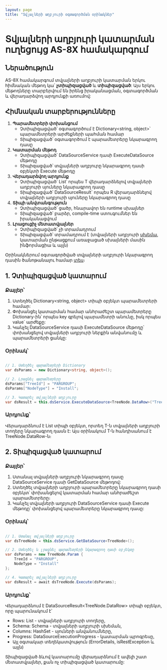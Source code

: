 ```yaml
---
layout: page
title: "Տվյալների աղբյուրի օգտագործման օրինակներ" 
---
```


# Տվյալների աղբյուրի կատարման ուղեցույց AS-8X համակարգում

## Ներածություն

AS-8X համակարգում տվյալների աղբյուրի կատարման երկու հիմնական մեթոդ կա՝ **չտիպիզացված** և **տիպիզացված**: Այս երկու մեթոդները տարբերվում են իրենց իրականացման, օգտագործման և վերադարձվող արդյունքի առումով:

## Հիմնական տարբերությունները

1. **Պարամետրերի փոխանցում**
   * Չտիպիզացված՝ օգտագործում է Dictionary<string, object>՝ պարամետրերի արժեքների պահման համար
   * Տիպիզացված՝ օգտագործում է պարամետրերը նկարագրող դասը
2. **Կատարման մեթոդ**
   * Չտիպիզացված՝ DataSourceService դասի ExecuteDataSource մեթոդը
   * Տիպիզացված՝ տվյալների աղբյուրը նկարագրող դասի օբյեկտի Execute մեթոդը
3. **Վերադարձվող արդյունք**
   * Չտիպիզացված՝ List<T>՝ որպես T վերադարձնելով տվյալների աղբյուրի սյուները նկարագրող դասը
   * Տիպիզացված՝ DataSourceResult<R>` որպես R վերադարձնելով տվյալների աղբյուրի սյուները նկարագրող դասը
4. **Տիպի անվտանգություն**
   * Չտիպիզացված՝ ցածր, հնարավոր են runtime սխալներ
   * Տիպիզացված՝ բարձր, compile-time ստուգումներ են իրականացվում
5. **Լրացուցիչ մետատվյալներ**
   * Չտիպիզացված՝ չի տրամադրում
   * Տիպիզացված՝ տրամադրում է (տվյալների աղբյուրի [սխեմա](../definitions/schema.md), կատարման ընթացքում առաջացած սխալների մասին ինֆորմացիա և այլն)

Օրինակներում օգտագործված տվյալների աղբյուրի նկարագրող դասին ծանոթանալու համար [տես](ds/sql_based/definition.md)։

## 1. Չտիպիզացված կատարում

### Քայլեր՝

1. Ստեղծել Dictionary<string, object> տիպի օբյեկտ պարամետրերի համար:
2. Փոխանցել կատարման համար անհրաժեշտ պարամետրերը Dictionary-ին՝ որպես key գրելով պարամետրի անունը, իսկ որպես value` արժեքը:
3. Կանչել DataSourceService դասի ExecuteDataSource մեթոդը՝ փոխանցելով տվյալների աղբյուրի ներքին անվանումը և պարամետրերի ցանկը:

### Օրինակ՝

```csharp

// 1. Ստեղծել պարամետրերի Dictionary
var dsParams = new Dictionary<string, object>();

// 2. Լրացնել պարամետրերը
dsParams["TreeId"] = "PARGROUP";
dsParams["NodeType"] = "Install";

// 3. Կատարել տվյալների աղբյուրը
var dsResult = this.dsService.ExecuteDataSource<TreeNode.DataRow>("TreeNode", dsParams);
```
### Արդյունք՝
Վերադարձնում է List<T> տիպի օբյեկտ, որտեղ T-ն տվյալների աղբյուրի տողերը նկարագրող դասն է: Այս օրինակում T-ն հանդիսանում է TreeNode.DataRow-ն։

## 2. Տիպիզացված  կատարում

### Քայլեր՝

1. Ստանալ տվյալների աղբյուրի նկարագրող դասը DataSourceService դասի GetDataSource մեթոդով:
2. Ստեղծել տվյալների աղբյուրի պարամետրերը նկարագրող դասի օբյեկտ՝ փոխանցելով կատարման համար անհրաժեշտ պարամետրերը։
3. Կանչել տվյալների աղբյուրի DataSourceService դասի Execute մեթոդը՝ փոխանցելով պարամետրերը նկարագրող դասը:

### Օրինակ՝

```csharp

// 1. Ստանալ տվյալների աղբյուրը 
var dsTreeNode = this.dsService.GetDataSource<TreeNode>(); 

// 2. Ստեղծել և լրացնել պարամետրերի նկարագրող դասի օբյեկտը 
var dsParams = new TreeNode.Param { 
    TreeId = "PARGROUP", 
    NodeType = "Install"
}; 

// 4. Կատարել տվյալների աղբյուրը 
var dsResult = await dsTreeNode.Execute(dsParams);

```
### Արդյունք՝
Վերադարձնում է DataSourceResult<TreeNode.DataRow> տիպի օբյեկտ, որը պարունակում է՝
- Rows: List<PAGRINFO> - տվյալների աղբյուրի տողերը,
- Schema: Schema - տվյալների աղբյուրի սխեման,
- Columns: HashSet<string> - սյուների անվանումները,
- Progress: DataSourceExecutionProgress - կատարման պրոգրեսը,
- Այլ օգտակար տեղեկատվություն (ErrorDetails, isRestException և այլն)

Տիպիզացված ձևով կատարումը վերադարձնում է ավելի շատ մետատվյալներ, քան ոչ տիպիզացված կատարումը:
